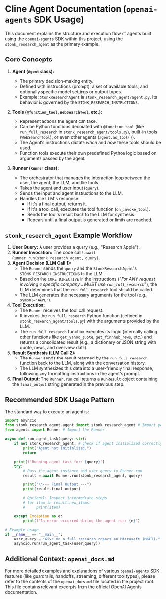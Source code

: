 # Cline Agent Documentation (`openai-agents` SDK Usage)

This document explains the structure and execution flow of agents built using the `openai-agents` SDK within this project, using the `stonk_research_agent` as the primary example.

## Core Concepts

1.  **Agent (`Agent` class):**
    *   The primary decision-making entity.
    *   Defined with instructions (prompt), a set of available tools, and optionally specific model settings or output types.
    *   Example: `StonkResearchAgent` in `stonk_research_agent/agent.py`. Its behavior is governed by the `STONK_RESEARCH_INSTRUCTIONS`.

2.  **Tools (`@function_tool`, `WebSearchTool`, etc.):**
    *   Represent actions the agent can take.
    *   Can be Python functions decorated with `@function_tool` (like `run_full_research` in `stonk_research_agent/tools.py`), built-in tools (`WebSearchTool`), or even other agents (`agent.as_tool()`).
    *   The Agent's instructions dictate *when* and *how* these tools should be used.
    *   Function tools execute their own predefined Python logic based on arguments passed by the agent.

3.  **Runner (`Runner` class):**
    *   The orchestrator that manages the interaction loop between the user, the agent, the LLM, and the tools.
    *   Takes the agent and user input (`query`).
    *   Sends the input and agent instructions to the LLM.
    *   Handles the LLM's response:
        *   If it's a final output, returns it.
        *   If it's a tool call, executes the tool function (`on_invoke_tool`).
        *   Sends the tool's result back to the LLM for synthesis.
        *   Repeats until a final output is generated or limits are reached.

## `stonk_research_agent` Example Workflow

1.  **User Query:** A user provides a query (e.g., "Research Apple").
2.  **Runner Invocation:** The code calls `await Runner.run(stonk_research_agent, query)`.
3.  **Agent Decision (LLM Call 1):**
    *   The `Runner` sends the `query` and the `StonkResearchAgent`'s `STONK_RESEARCH_INSTRUCTIONS` to the LLM.
    *   Based on the `CORE DIRECTIVE` in the instructions ("*For ANY request involving a specific company... MUST use `run_full_research`*"), the LLM determines that the `run_full_research` tool should be called.
    *   The LLM generates the necessary arguments for the tool (e.g., `symbol='AAPL'`).
4.  **Tool Execution:**
    *   The `Runner` receives the tool call request.
    *   It invokes the `run_full_research` Python function (defined in `stonk_research_agent/tools.py`) with the arguments provided by the LLM.
    *   The `run_full_research` function executes its logic (internally calling other functions like `get_yahoo_quote`, `get_finnhub_news`, etc.) and returns a consolidated result (e.g., a dictionary or JSON string with quote, news, and overview data).
5.  **Result Synthesis (LLM Call 2):**
    *   The `Runner` sends the result returned by the `run_full_research` function back to the LLM, along with the conversation history.
    *   The LLM synthesizes this data into a user-friendly final response, following any formatting instructions in the agent's prompt.
6.  **Final Output:** The `Runner.run` call returns a `RunResult` object containing the `final_output` string generated in the previous step.

## Recommended SDK Usage Pattern

The standard way to execute an agent is:

```python
import asyncio
from stonk_research_agent.agent import stonk_research_agent # Import your agent instance
from agents import Runner # Import the Runner

async def run_agent_task(query: str):
    if not stonk_research_agent: # Check if agent initialized correctly
        print("Agent not initialized.")
        return

    print(f"Running agent task for: {query}")
    try:
        # Pass the agent instance and user query to Runner.run
        result = await Runner.run(stonk_research_agent, query)

        print("\n--- Final Output ---")
        print(result.final_output)

        # Optional: Inspect intermediate steps
        # for item in result.new_items:
        #     print(item)

    except Exception as e:
        print(f"An error occurred during the agent run: {e}")

# Example usage
if __name__ == "__main__":
    user_query = "Give me a full research report on Microsoft (MSFT)."
    asyncio.run(run_agent_task(user_query))
```

## Additional Context: `openai_docs.md`

For more detailed examples and explanations of various `openai-agents` SDK features (like guardrails, handoffs, streaming, different tool types), please refer to the contents of the `openai_docs.md` file located in the project root. This file contains relevant excerpts from the official OpenAI Agents documentation.
